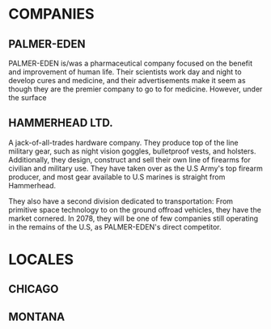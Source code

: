 # COMPANIES

## PALMER-EDEN
PALMER-EDEN is/was a pharmaceutical company focused on the benefit and improvement of human life. Their scientists work day and night to develop cures and medicine, and their advertisements make it seem as though they are the premier company to go to for medicine. However, under the surface

## HAMMERHEAD LTD.
A jack-of-all-trades hardware company. They produce top of the line military gear, such as night vision goggles, bulletproof vests, and holsters. Additionally, they design, construct and sell their own line of firearms for civilian and military use. They have taken over as the U.S Army's top firearm producer, and most gear available to U.S marines is straight from Hammerhead.

They also have a second division dedicated to transportation: From primitive space technology to on the ground offroad vehicles, they have the market cornered. In 2078, they will be one of few companies still operating in the remains of the U.S, as PALMER-EDEN's direct competitor. 

# LOCALES

## CHICAGO

## MONTANA

